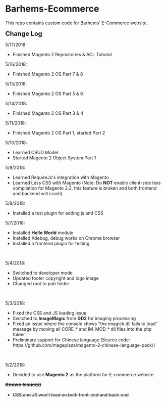 # Barhems-Ecommerce

This repo contains custom code for Barhems' E-Commerce website.


<strong style="font-size:20px">Change Log</strong><br />

5/17/2018:
<ul>
<li>Finished Magento 2 Repositories & ACL Tutorial</li>
</ul>

5/16/2018:
<ul>
<li>Finished Magento 2 OS Part 7 & 8</li>
</ul>

5/15/2018:
<ul>
<li>Finished Magento 2 OS Part 5 & 6</li>
</ul>

5/14/2018:
<ul>
<li>Finished Magento 2 OS Part 3 & 4</li>
</ul>

5/11/2018:
<ul>
<li>Finished Magento 2 OS Part 1, started Part 2</li>
</ul>

5/10/2018:
<ul>
<li>Learned CRUD Model</li>
<li>Started Magento 2 Object System Part 1</li>
</ul>

5/9/2018:
<ul>
<li>Learned RequireJs's integration with Magento</li>
<li>Learned Less CSS with Magento (Note: Do <b>NOT</b> enable client-side less compilation for Magento 2.2, this feature is broken and both frontend and backend will crash)</li>
</ul>

5/8/2018:
<ul>
<li>Installed a test plugin for adding js and CSS</li>
</ul>

5/7/2018:
<ul><li>Installed <b>Hello World</b> module</li>
<li>Installed Xdebug, debug works on Chrome browser</li>
<li>Installed a frontend plugin for testing</li>
</ul>
<br>

5/4/2018:
<ul><li>Switched to developer mode</li>
<li>Updated footer copyright and logo image</li>
<li>Changed root to pub folder</li>
</ul>
<br>

5/3/2018:
<ul><li>Fixed the CSS and JS loading issue</li>
<li>Switched to <b>ImageMagic</b> from <b>GD2</b> for imaging processing</li>
<li>Fixed an issue where the console shows "the imagick.dll fails to load" message by moving all CORE_* and IM_MOD_* dll files into the php folder</li>
<li>Preliminary support for Chinese language (Source code: https://github.com/mageplaza/magento-2-chinese-language-pack/)</li>
</ul>
<br>

5/2/2018:
<ul><li>Decided to use <b>Magento 2</b> as the platform for E-commerce website</li>
</ul>
<strike> 
<strong style="font-size:15px">Known Issue(s)</strong><br />
<ul>
<li>CSS and JS won't load on both front-end and back-end</li>
</ul>
</strike>
<br />
